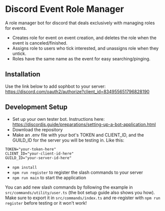 # Discord Event Role Manager

A role manager bot for discord that deals exclusively with managing roles for events.

-   Creates role for event on event creation, and deletes the role when the event is canceled/finished.
-   Assigns role to users who tick interested, and unassigns role when they untick.
-   Roles have the same name as the event for easy searching/pinging.

## Installation
Use the link below to add sophbot to your server:
https://discord.com/oauth2/authorize?client_id=834955651796828190

## Development Setup
- Set up your own tester bot. Instructions here: https://discordjs.guide/preparations/setting-up-a-bot-application.html
- Download the repository
- Make an .env file with your bot's TOKEN and CLIENT_ID, and the GUILD_ID for the server you will be testing in. Like this:
```.env
TOKEN="your-token-here"
CLIENT_ID="your-client-id-here"
GUILD_ID="your-server-id-here"
```
- `npm install`
- `npm run register` to register the slash commands to your server
- `npm run main` to start the application

You can add new slash commands by following the example in `src/commands/utility/user.ts` (the bot setup guide also shows you how). Make sure to export it in `src/commands/index.ts` and re-register with `npm run register` before testing or it won't work!
